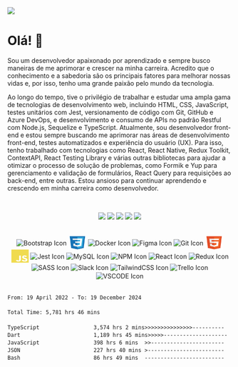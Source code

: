 ![](https://komarev.com/ghpvc/?username=eduardomuchak)
</br>

# Olá! 👋

Sou um desenvolvedor apaixonado por aprendizado e sempre busco maneiras de me aprimorar e crescer na minha carreira. Acredito que o conhecimento e a sabedoria são os principais fatores para melhorar nossas vidas e, por isso, tenho uma grande paixão pelo mundo da tecnologia.

Ao longo do tempo, tive o privilégio de trabalhar e estudar uma ampla gama de tecnologias de desenvolvimento web, incluindo HTML, CSS, JavaScript, testes unitários com Jest, versionamento de código com Git, GitHub e Azure DevOps, e desenvolvimento e consumo de APIs no padrão Restful com Node.js, Sequelize e TypeScript. Atualmente, sou desenvolvedor front-end e estou sempre buscando me aprimorar nas áreas de desenvolvimento front-end, testes automatizados e experiência do usuário (UX). Para isso, tenho trabalhado com tecnologias como React, React Native, Redux Toolkit, ContextAPI, React Testing Library e várias outras bibliotecas para ajudar a otimizar o processo de solução de problemas, como Formik e Yup para gerenciamento e validação de formulários, React Query para requisições ao back-end, entre outras. Estou ansioso para continuar aprendendo e crescendo em minha carreira como desenvolvedor.

##

</br>

<div align="center">
  <a href = "mailto:eduardomuchak@gmail.com"><img src="https://img.shields.io/badge/Gmail-D14836?style=for-the-badge&logo=gmail&logoColor=white" target="_blank"></a>
  <a href = "https://www.hackerrank.com/eduardomuchak"><img src="https://img.shields.io/badge/-Hackerrank-2EC866?style=for-the-badge&logo=HackerRank&logoColor=white" target="_blank"></a>
  <a href="https://www.linkedin.com/in/eduardomuchak" target="_blank"><img src="https://img.shields.io/badge/-LinkedIn-%230077B5?style=for-the-badge&logo=linkedin&logoColor=white" target="_blank"></a>
  <a href="https://eduardomuchak.vercel.app/" target="_blank"><img src="https://img.shields.io/badge/website-000000?style=for-the-badge&logo=About.me&logoColor=white" target="_blank"></a>
  <a href="https://api.whatsapp.com/send?1=pt_BR&phone=5541998107963" target="_blank"><img src="https://img.shields.io/badge/WhatsApp-25D366?style=for-the-badge&logo=whatsapp&logoColor=white" target="_blank"></a>
</div>

</br>
  
</br>
  
<div align="center">
  <img align="center" alt="Bootstrap Icon" height="30" width="40" src="https://cdn.jsdelivr.net/gh/devicons/devicon/icons/bootstrap/bootstrap-original.svg" />
  <img align="center" alt="CSS Icon" height="30" width="40" src="https://raw.githubusercontent.com/devicons/devicon/master/icons/css3/css3-original.svg">
  <img align="center" alt="Docker Icon" height="30" width="40" src="https://cdn.jsdelivr.net/gh/devicons/devicon/icons/docker/docker-plain.svg" />
  <img align="center" alt="Figma Icon" height="30" width="40" src="https://cdn.jsdelivr.net/gh/devicons/devicon/icons/figma/figma-original.svg" />
  <img align="center" alt="Git Icon" height="30" width="40" src="https://cdn.jsdelivr.net/gh/devicons/devicon/icons/git/git-original.svg" />
  <img align="center" alt="HTML Icon" height="30" width="40" src="https://raw.githubusercontent.com/devicons/devicon/master/icons/html5/html5-original.svg">
  <img align="center" alt="Javascript Icon" height="30" width="40" src="https://raw.githubusercontent.com/devicons/devicon/master/icons/javascript/javascript-plain.svg">
  <img align="center" alt="Jest Icon" height="30" width="40" src="https://cdn.jsdelivr.net/gh/devicons/devicon/icons/jest/jest-plain.svg" />
  <img align="center" alt="MySQL Icon" height="30" width="40" src="https://cdn.jsdelivr.net/gh/devicons/devicon/icons/mysql/mysql-original.svg" />
  <img align="center" alt="NPM Icon" height="30" width="40" src="https://cdn.jsdelivr.net/gh/devicons/devicon/icons/npm/npm-original-wordmark.svg" />
  <img align="center" alt="React Icon" height="30" width="40" src="https://cdn.jsdelivr.net/gh/devicons/devicon/icons/react/react-original.svg" />
  <img align="center" alt="Redux Icon" height="30" width="40" src="https://cdn.jsdelivr.net/gh/devicons/devicon/icons/redux/redux-original.svg" />
  <img align="center" alt="SASS Icon" height="30" width="40" src="https://cdn.jsdelivr.net/gh/devicons/devicon/icons/sass/sass-original.svg" />
  <img align="center" alt="Slack Icon" height="30" width="40" src="https://cdn.jsdelivr.net/gh/devicons/devicon/icons/slack/slack-original.svg" />
  <img align="center" alt="TailwindCSS Icon" height="30" width="40" src="https://cdn.jsdelivr.net/gh/devicons/devicon/icons/tailwindcss/tailwindcss-plain.svg" />
  <img align="center" alt="Trello Icon" height="30" width="40" src="https://cdn.jsdelivr.net/gh/devicons/devicon/icons/trello/trello-plain.svg" />
  <img align="center" alt="VSCODE Icon" height="30" width="40" src="https://cdn.jsdelivr.net/gh/devicons/devicon/icons/visualstudio/visualstudio-plain.svg" />
</div>

</br>

<!--START_SECTION:waka-->

```txt
From: 19 April 2022 - To: 19 December 2024

Total Time: 5,781 hrs 46 mins

TypeScript                 3,574 hrs 2 mins>>>>>>>>>>>>>>>----------   61.82 %
Dart                       1,189 hrs 45 mins>>>>>--------------------   20.58 %
JavaScript                 398 hrs 6 mins  >>-----------------------   06.89 %
JSON                       227 hrs 40 mins >------------------------   03.94 %
Bash                       86 hrs 49 mins  -------------------------   01.50 %
```

<!--END_SECTION:waka-->
